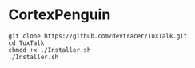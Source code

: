 # CortexPenguin

```
git clone https://github.com/devtracer/TuxTalk.git
cd TuxTalk
chmod +x ./Installer.sh
./Installer.sh
```
